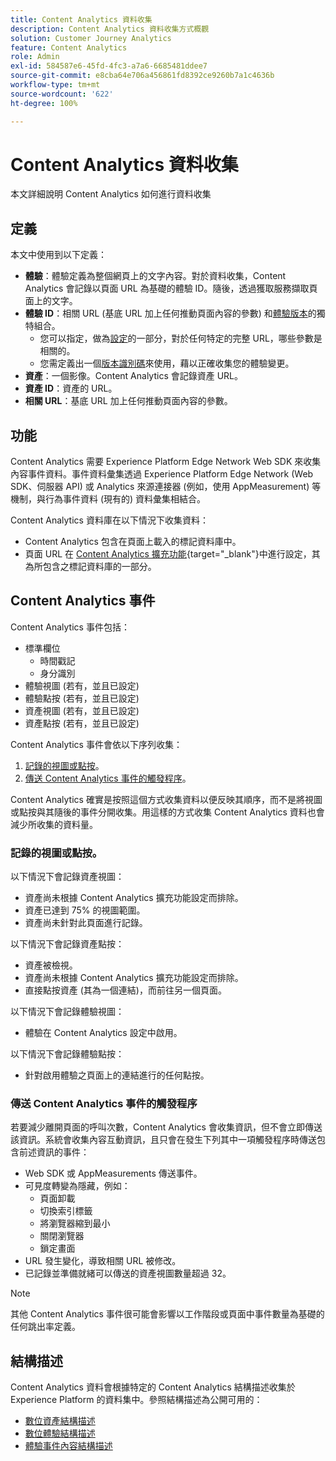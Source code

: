 ```yaml
---
title: Content Analytics 資料收集
description: Content Analytics 資料收集方式概觀
solution: Customer Journey Analytics
feature: Content Analytics
role: Admin
exl-id: 584587e6-45fd-4fc3-a7a6-6685481ddee7
source-git-commit: e8cba64e706a456861fd8392ce9260b7a1c4636b
workflow-type: tm+mt
source-wordcount: '622'
ht-degree: 100%

---
```


# Content Analytics 資料收集

本文詳細說明 Content Analytics 如何進行資料收集

## 定義

本文中使用到以下定義：

* **體驗**：體驗定義為整個網頁上的文字內容。對於資料收集，Content Analytics 會記錄以頁面 URL 為基礎的體驗 ID。隨後，透過獲取服務擷取頁面上的文字。
* **體驗 ID**：相關 URL (基底 URL 加上任何推動頁面內容的參數) 和[體驗版本](manual.md#versioning)的獨特組合。
   * 您可以指定，做為[設定](configuration.md)的一部分，對於任何特定的完整 URL，哪些參數是相關的。
   * 您需定義出一個[版本識別碼](manual.md#versioning)來使用，藉以正確收集您的體驗變更。
* **資產**：一個影像。Content Analytics 會記錄資產 URL。
* **資產 ID**：資產的 URL。
* **相關 URL**：基底 URL 加上任何推動頁面內容的參數。


## 功能

Content Analytics 需要 Experience Platform Edge Network Web SDK 來收集內容事件資料。事件資料彙集透過 Experience Platform Edge Network (Web SDK、伺服器 API) 或 Analytics 來源連接器 (例如，使用 AppMeasurement) 等機制，與行為事件資料 (現有的) 資料彙集相結合。

Content Analytics 資料庫在以下情況下收集資料：

* Content Analytics 包含在頁面上載入的標記資料庫中。
* 頁面 URL 在 [Content Analytics 擴充功能](https://experienceleague.adobe.com/zh-hant/docs/experience-platform/tags/extensions/client/content-analytics/overview){target="_blank"}中進行設定，其為所包含之標記資料庫的一部分。


## Content Analytics 事件

Content Analytics 事件包括：

* 標準欄位
   * 時間戳記
   * 身分識別
* 體驗視圖 (若有，並且已設定)
* 體驗點按 (若有，並且已設定)
* 資產視圖 (若有，並且已設定)
* 資產點按 (若有，並且已設定)

Content Analytics 事件會依以下序列收集：

1. [記錄的視圖或點按](#recorded-view-or-click)。
1. [傳送 Content Analytics 事件的觸發程序](#trigger-to-send-a-content-analytics-event)。

Content Analytics 確實是按照這個方式收集資料以便反映其順序，而不是將視圖或點按與其隨後的事件分開收集。用這樣的方式收集 Content Analytics 資料也會減少所收集的資料量。

### 記錄的視圖或點按。

以下情況下會記錄資產視圖：

* 資產尚未根據 Content Analytics 擴充功能設定而排除。
* 資產已達到 75% 的視圖範圍。
* 資產尚未針對此頁面進行記錄。

以下情況下會記錄資產點按：

* 資產被檢視。
* 資產尚未根據 Content Analytics 擴充功能設定而排除。
* 直接點按資產 (其為一個連結)，而前往另一個頁面。

以下情況下會記錄體驗視圖：

* 體驗在 Content Analytics 設定中啟用。

以下情況下會記錄體驗點按：

* 針對啟用體驗之頁面上的連結進行的任何點按。


### 傳送 Content Analytics 事件的觸發程序

若要減少離開頁面的呼叫次數，Content Analytics 會收集資訊，但不會立即傳送該資訊。系統會收集內容互動資訊，且只會在發生下列其中一項觸發程序時傳送包含前述資訊的事件：

* Web SDK 或 AppMeasurements 傳送事件。
* 可見度轉變為隱藏，例如：
   * 頁面卸載
   * 切換索引標籤
   * 將瀏覽器縮到最小
   * 關閉瀏覽器
   * 鎖定畫面
* URL 發生變化，導致相關 URL 被修改。
* 已記錄並準備就緒可以傳送的資產視圖數量超過 32。

>[!NOTE]
>
>其他 Content Analytics 事件很可能會影響以工作階段或頁面中事件數量為基礎的任何跳出率定義。
>


## 結構描述

Content Analytics 資料會根據特定的 Content Analytics 結構描述收集於 Experience Platform 的資料集中。參照結構描述為公開可用的：

* [數位資產結構描述](https://github.com/adobe/xdm/blob/master/components/classes/digital-asset.schema.json)
* [數位體驗結構描述](https://github.com/adobe/xdm/blob/master/components/classes/digital-experience.schema.json)
* [體驗事件內容結構描述](https://github.com/adobe/xdm/blob/master/components/fieldgroups/experience-event/experienceevent-content.schema.json)
